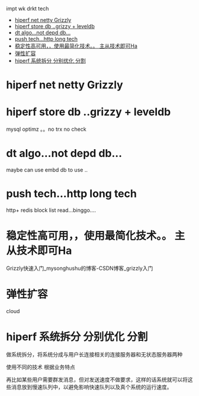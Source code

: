 impt wk drkt  tech


<!-- TOC -->

- [hiperf net  netty   Grizzly](#hiperf-net--netty---grizzly)
- [hiperf store  db  ..grizzy + leveldb](#hiperf-store--db--grizzy--leveldb)
- [dt algo...not depd db...](#dt-algonot-depd-db)
- [push tech...http long tech](#push-techhttp-long-tech)
- [稳定性高可用，，使用最简化技术。。 主从技术即可Ha](#稳定性高可用使用最简化技术-主从技术即可ha)
- [弹性扩容](#弹性扩容)
- [hiperf 系统拆分 分别优化 分割](#hiperf-系统拆分-分别优化-分割)

<!-- /TOC -->

# hiperf net  netty   Grizzly
# hiperf store  db  ..grizzy + leveldb
mysql optimz 。。no trx no check
# dt algo...not depd db...  
maybe can use embd db  to use ..

# push tech...http long tech

http+ redis block list read...binggo....

# 稳定性高可用，，使用最简化技术。。 主从技术即可Ha

Grizzly快速入门_mysonghushu的博客-CSDN博客_grizzly入门

# 弹性扩容

cloud

# hiperf 系统拆分 分别优化 分割


做系统拆分，将系统分成与用户长连接相关的连接服务器和无状态服务器两种

使用不同的技术 根据业务特点

再比如某些用户需要群发消息，但对发送速度不做要求，这样的话系统就可以将这些消息放到慢速队列中，以避免影响快速队列以及真个系统的运行速度。